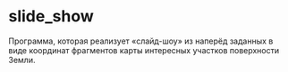 # slide_show
Программа, которая реализует «слайд-шоу» из наперёд заданных в виде координат фрагментов карты интересных участков поверхности Земли.
